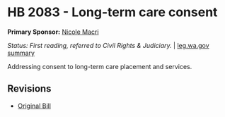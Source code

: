 # HB 2083 - Long-term care consent
**Primary Sponsor:** [Nicole Macri](/person/leg/nicole.macri.md)

*Status: First reading, referred to Civil Rights & Judiciary.* | [leg.wa.gov summary](https://app.leg.wa.gov/billsummary?BillNumber=2083&Year=2021)

Addressing consent to long-term care placement and services.

## Revisions
* [Original Bill](1/)